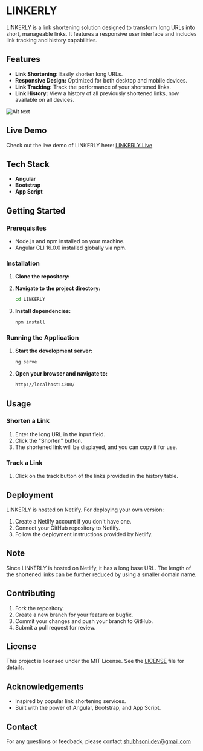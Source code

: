 # LINKERLY

LINKERLY is a link shortening solution designed to transform long URLs into short, manageable links. It features a responsive user interface and includes link tracking and history capabilities.

## Features

- **Link Shortening:** Easily shorten long URLs.
- **Responsive Design:** Optimized for both desktop and mobile devices.
- **Link Tracking:** Track the performance of your shortened links.
- **Link History:** View a history of all previously shortened links, now available on all devices.

![Alt text](image_url)

## Live Demo

Check out the live demo of LINKERLY here: [LINKERLY Live](https://linkerly.netlify.app/main)

## Tech Stack

- **Angular**
- **Bootstrap**
- **App Script**

## Getting Started

### Prerequisites

- Node.js and npm installed on your machine.
- Angular CLI 16.0.0 installed globally via npm.

### Installation

1. **Clone the repository:**

2. **Navigate to the project directory:**

    ```bash
    cd LINKERLY
    ```

3. **Install dependencies:**

    ```bash
    npm install
    ```

### Running the Application

1. **Start the development server:**

    ```bash
    ng serve
    ```

2. **Open your browser and navigate to:**

    ```bash
    http://localhost:4200/
    ```

## Usage

### Shorten a Link

1. Enter the long URL in the input field.
2. Click the "Shorten" button.
3. The shortened link will be displayed, and you can copy it for use.

### Track a Link

1. Click on the track button of the links provided in the history table.

## Deployment

LINKERLY is hosted on Netlify. For deploying your own version:

1. Create a Netlify account if you don't have one.
2. Connect your GitHub repository to Netlify.
3. Follow the deployment instructions provided by Netlify.

## Note

Since LINKERLY is hosted on Netlify, it has a long base URL. The length of the shortened links can be further reduced by using a smaller domain name.

## Contributing

1. Fork the repository.
2. Create a new branch for your feature or bugfix.
3. Commit your changes and push your branch to GitHub.
4. Submit a pull request for review.

## License

This project is licensed under the MIT License. See the [LICENSE](LICENSE) file for details.

## Acknowledgements

- Inspired by popular link shortening services.
- Built with the power of Angular, Bootstrap, and App Script.

## Contact

For any questions or feedback, please contact shubhsoni.dev@gmail.com
